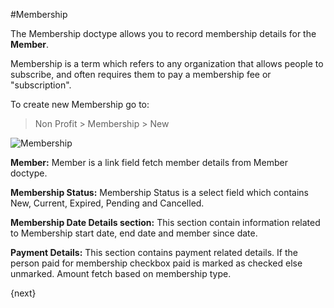 #Membership

The Membership doctype allows you to record membership details for the **Member**.

Membership is a term which refers to any organization that allows people to subscribe, and often requires them to pay a membership fee or "subscription".


To create new Membership go to:

> Non Profit > Membership > New

<img class="screenshot" alt="Membership" src="/assets/erpnext_docs/assets/img/non_profit/membership/membership.png">

**Member:** Member is a link field fetch member details from Member doctype.

**Membership Status:** Membership Status is a select field which contains New, Current, Expired, Pending and Cancelled.

**Membership Date Details section:** This section contain information related to Membership start date, end date and member since date.

**Payment Details:** This section contains payment related details. If the person paid for membership checkbox paid is marked as checked else unmarked.
Amount fetch based on membership type.

{next}